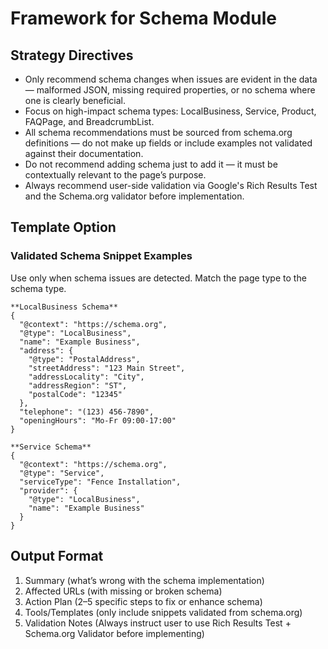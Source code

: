 
# Framework for Schema Module

## Strategy Directives
- Only recommend schema changes when issues are evident in the data — malformed JSON, missing required properties, or no schema where one is clearly beneficial.
- Focus on high-impact schema types: LocalBusiness, Service, Product, FAQPage, and BreadcrumbList.
- All schema recommendations must be sourced from schema.org definitions — do not make up fields or include examples not validated against their documentation.
- Do not recommend adding schema just to add it — it must be contextually relevant to the page’s purpose.
- Always recommend user-side validation via Google's Rich Results Test and the Schema.org validator before implementation.

## Template Option

### Validated Schema Snippet Examples  
Use only when schema issues are detected. Match the page type to the schema type.

```
**LocalBusiness Schema**
{
  "@context": "https://schema.org",
  "@type": "LocalBusiness",
  "name": "Example Business",
  "address": {
    "@type": "PostalAddress",
    "streetAddress": "123 Main Street",
    "addressLocality": "City",
    "addressRegion": "ST",
    "postalCode": "12345"
  },
  "telephone": "(123) 456-7890",
  "openingHours": "Mo-Fr 09:00-17:00"
}

**Service Schema**
{
  "@context": "https://schema.org",
  "@type": "Service",
  "serviceType": "Fence Installation",
  "provider": {
    "@type": "LocalBusiness",
    "name": "Example Business"
  }
}
```

## Output Format
1. Summary (what’s wrong with the schema implementation)
2. Affected URLs (with missing or broken schema)
3. Action Plan (2–5 specific steps to fix or enhance schema)
4. Tools/Templates (only include snippets validated from schema.org)
5. Validation Notes (Always instruct user to use Rich Results Test + Schema.org Validator before implementing)
